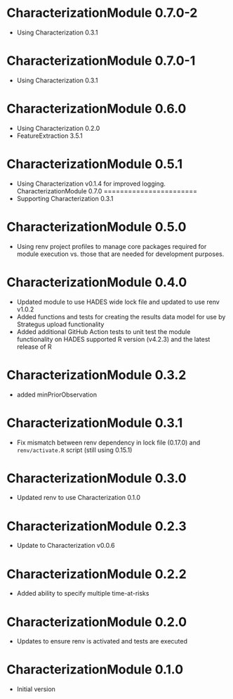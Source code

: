 CharacterizationModule 0.7.0-2
=======================
- Using Characterization 0.3.1

CharacterizationModule 0.7.0-1
=======================
- Using Characterization 0.3.1

CharacterizationModule 0.6.0
=======================
- Using Characterization 0.2.0
- FeatureExtraction 3.5.1


CharacterizationModule 0.5.1
=======================
- Using Characterization v0.1.4 for improved logging.
CharacterizationModule 0.7.0
=======================
- Supporting Characterization 0.3.1


CharacterizationModule 0.5.0
=======================
- Using renv project profiles to manage core packages required for module execution vs. those that are needed for development purposes.

CharacterizationModule 0.4.0
=======================
- Updated module to use HADES wide lock file and updated to use renv v1.0.2
- Added functions and tests for creating the results data model for use by Strategus upload functionality
- Added additional GitHub Action tests to unit test the module functionality on HADES supported R version (v4.2.3) and the latest release of R

CharacterizationModule 0.3.2
=======================
- added minPriorObservation

CharacterizationModule 0.3.1
=======================

- Fix mismatch between renv dependency in lock file (0.17.0) and `renv/activate.R` script (still using 0.15.1)

CharacterizationModule 0.3.0
=======================

- Updated renv to use Characterization 0.1.0

CharacterizationModule 0.2.3
=======================

- Update to Characterization v0.0.6

CharacterizationModule 0.2.2
=======================

- Added ability to specify multiple time-at-risks 

CharacterizationModule 0.2.0
=======================

- Updates to ensure renv is activated and tests are executed

CharacterizationModule 0.1.0
=======================

- Initial version
